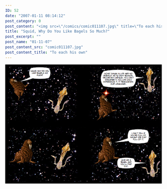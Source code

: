 ```yaml
---
ID: 52
date: "2007-01-11 08:14:12"
post_category: 0
post_content: "<img src=\"/comics/comic011107.jpg\" title=\"To each his own\"/>"
title: "Squid, Why Do You Like Bagels So Much?"
post_excerpt: ""
post_name: "01-11-07"
post_content_src: "comic011107.jpg"
post_content_title: "To each his own"
---
```



[![To each his own](/comics-hi-res/comic011107.jpg)](/comics-hi-res/comic011107.jpg)
